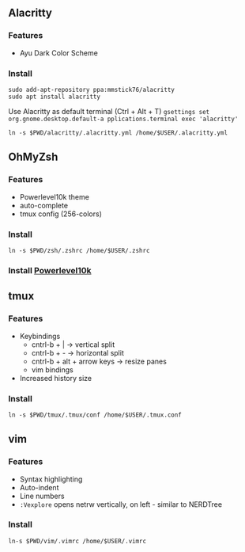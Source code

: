 ## Alacritty
### Features
* Ayu Dark Color Scheme
### Install
```
sudo add-apt-repository ppa:mmstick76/alacritty
sudo apt install alacritty
```

Use Alacritty as default terminal (Ctrl + Alt + T)
`gsettings set org.gnome.desktop.default-a pplications.terminal exec 'alacritty'`

`ln -s $PWD/alacritty/.alacritty.yml /home/$USER/.alacritty.yml`

## OhMyZsh
### Features
* Powerlevel10k theme
* auto-complete
* tmux config (256-colors)
### Install
`ln -s $PWD/zsh/.zshrc /home/$USER/.zshrc`
### Install [Powerlevel10k](https://github.com/romkatv/powerlevel10k#oh-my-zsh)

## tmux
### Features
* Keybindings
  * cntrl-b + |                 -> vertical split
  * cntrl-b + -                 -> horizontal split
  * cntrl-b + alt + arrow keys  -> resize panes
  * vim bindings
* Increased history size
### Install
`ln -s $PWD/tmux/.tmux/conf /home/$USER/.tmux.conf`

## vim
### Features
* Syntax highlighting
* Auto-indent
* Line numbers
* `:Vexplore` opens netrw vertically, on left - similar to NERDTree
### Install
`ln-s $PWD/vim/.vimrc /home/$USER/.vimrc`
